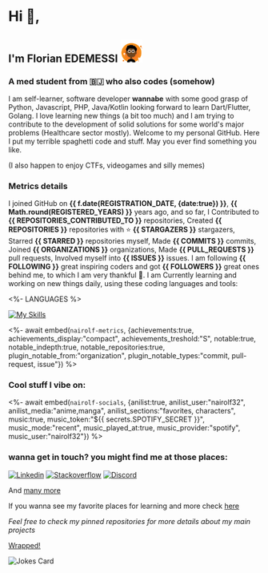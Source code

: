 # Hi 👾, 

## I'm Florian EDEMESSI <img width="45" height="45" src="/sm_logo.png"> 

### A med student from 🇧🇯 who also codes (somehow)

I am self-learner, software developer **wannabe** with some good grasp of Python, Javascript, PHP, Java/Kotlin looking forward to learn Dart/Flutter, Golang. I love learning new things (a bit too much) and I am trying to contribute to the development of solid solutions for some world's major problems (Healthcare sector mostly). Welcome to my personal GitHub. Here I put my terrible spaghetti code and stuff. May you ever find something you like. 

(I also happen to enjoy CTFs, videogames and silly memes)

### Metrics details

I joined GitHub on **{{ f.date(REGISTRATION_DATE, {date:true}) }}**, **{{ Math.round(REGISTERED_YEARS) }}** years ago, and
so far, I Contributed to **{{ REPOSITORIES_CONTRIBUTED_TO }}** repositories, Created **{{ REPOSITORIES }}** repositories with ⭐ **{{ STARGAZERS }}** stargazers, Starred **{{ STARRED }}** repositories myself, Made **{{ COMMITS }}** commits, Joined **{{ ORGANIZATIONS }}** organizations, Made **{{ PULL_REQUESTS }}** pull requests, Involved myself into **{{ ISSUES }}** issues. I am following **{{ FOLLOWING }}** great inspiring coders and got **{{ FOLLOWERS }}** great ones behind me, to which I am very thankful 💛.
I am Currently learning and working on new things daily, using these coding languages and tools:

<%- LANGUAGES %>

[![My Skills](https://skillicons.dev/icons?i=linux,bash,c,js,python,php,java,kotlin,flutter,golang)](https://skillicons.dev)


<%- await embed(`nairolf-metrics`, {achievements:true, achievements_display:"compact", achievements_treshold:"S", notable:true, notable_indepth:true, notable_repositories:true,  plugin_notable_from:"organization", plugin_notable_types:"commit, pull-request, issue"}) %>

### Cool stuff I vibe on:

<%- await embed(`nairolf-socials`, {anilist:true, anilist_user:"nairolf32", anilist_media:"anime,manga", anilist_sections:"favorites, characters", music:true, music_token:"${{ secrets.SPOTIFY_SECRET }}", music_mode:"recent", music_played_at:true, music_provider:"spotify", music_user:"nairolf32"}) %>

### wanna get in touch? you might find me at those places:

[![Linkedin](https://skillicons.dev/icons?i=linkedin)](https://www.linkedin.com/in/florian-edemessi/)
[![Stackoverflow](https://skillicons.dev/icons?i=stackoverflow)](https://stackoverflow.com/users/14132197/florian-edemessi)
[![Discord](https://skillicons.dev/icons?i=discord)](https://discordapp.com/users/334413999024242690)

And [many more](https://about.me/florian_edemessi)

If you wanna see my favorite places for learning and more check [here](tech.md)

*Feel free to check my pinned repositories for more details about my main projects*

[Wrapped!](https://nair0lf32.wrapped.run) 

![Jokes Card](https://readme-jokes.vercel.app/api?hideBorder)
